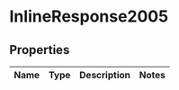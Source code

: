# InlineResponse2005

## Properties
Name | Type | Description | Notes
------------ | ------------- | ------------- | -------------
